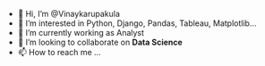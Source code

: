 - 👋 Hi, I’m @Vinaykarupakula
- 👀 I’m interested in Python, Django, Pandas, Tableau, Matplotlib...  
- 🌱 I’m currently working as Analyst
- 💞️ I’m looking to collaborate on **Data Science**
- 📫 How to reach me ...

<!---
Vinaykarupakula/Vinaykarupakula is a ✨ special ✨ repository because its `README.md` (this file) appears on your GitHub profile.
You can click the Preview link to take a look at your changes.
--->
